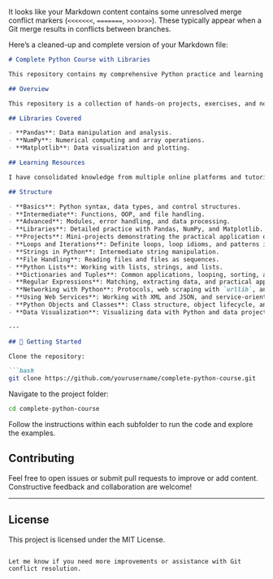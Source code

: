 It looks like your Markdown content contains some unresolved merge conflict markers (`<<<<<<<`, `=======`, `>>>>>>>`). These typically appear when a Git merge results in conflicts between branches.

Here’s a cleaned-up and complete version of your Markdown file:

````markdown
# Complete Python Course with Libraries

This repository contains my comprehensive Python practice and learning journey. The course covers fundamental to advanced Python concepts, along with practical implementations using popular libraries such as Pandas, NumPy, and Matplotlib.

## Overview

This repository is a collection of hands-on projects, exercises, and notes gathered from various resources. The aim is to solidify Python skills while gaining practical experience with essential libraries used in data analysis and visualization.

## Libraries Covered

- **Pandas**: Data manipulation and analysis.
- **NumPy**: Numerical computing and array operations.
- **Matplotlib**: Data visualization and plotting.

## Learning Resources

I have consolidated knowledge from multiple online platforms and tutorials, ensuring a diverse and well-rounded approach to Python programming.

## Structure

- **Basics**: Python syntax, data types, and control structures.
- **Intermediate**: Functions, OOP, and file handling.
- **Advanced**: Modules, error handling, and data processing.
- **Libraries**: Detailed practice with Pandas, NumPy, and Matplotlib.
- **Projects**: Mini-projects demonstrating the practical application of concepts learned.
- **Loops and Iterations**: Definite loops, loop idioms, and patterns in loops.
- **Strings in Python**: Intermediate string manipulation.
- **File Handling**: Reading files and files as sequences.
- **Python Lists**: Working with lists, strings, and lists.
- **Dictionaries and Tuples**: Common applications, looping, sorting, and comparing.
- **Regular Expressions**: Matching, extracting data, and practical applications.
- **Networking with Python**: Protocols, web scraping with `urllib`, and text processing.
- **Using Web Services**: Working with XML and JSON, and service-oriented approaches.
- **Python Objects and Classes**: Class structure, object lifecycle, and inheritance.
- **Data Visualization**: Visualizing data with Python and data projects (e.g., PageRank, Mailing Lists).

---

## 🚀 Getting Started

Clone the repository:

```bash
git clone https://github.com/yourusername/complete-python-course.git
````

Navigate to the project folder:

```bash
cd complete-python-course
```

Follow the instructions within each subfolder to run the code and explore the examples.

## Contributing

Feel free to open issues or submit pull requests to improve or add content. Constructive feedback and collaboration are welcome!

---

## License

This project is licensed under the MIT License.

```

Let me know if you need more improvements or assistance with Git conflict resolution.
```
